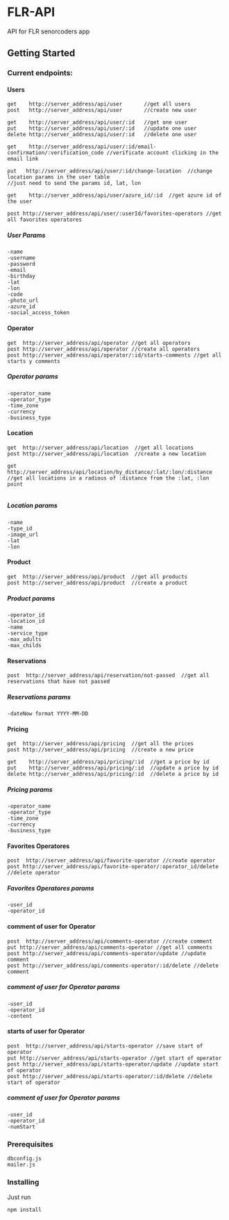 # FLR-API

API for FLR senorcoders app 

## Getting Started

### Current endpoints:

#### Users
```
get    http://server_address/api/user       //get all users 
post   http://server_address/api/user       //create new user

get    http://server_address/api/user/:id   //get one user
put    http://server_address/api/user/:id   //update one user
delete http://server_address/api/user/:id   //delete one user

get    http://server_address/api/user/:id/email-confirmation/:verification_code //verificate account clicking in the email link

put   http://server_address/api/user/:id/change-location  //change location params in the user table
//just need to send the params id, lat, lon
 
get    http://server_address/api/user/azure_id/:id  //get azure id of the user

post http://server_address/api/user/:userId/favorites-operators //get all favorites operatores 

```
##### User Params
```
-name  
-username 
-password 
-email
-birthday
-lat  
-lon 
-code
-photo_url
-azure_id
-social_access_token
```
#### Operator
```
get  http://server_address/api/operator //get all operators
post http://server_address/api/operator //create all operators
post http://server_address/api/operator/:id/starts-comments //get all starts y comments
```
##### Operator params
```
-operator_name
-operator_type
-time_zone
-currency
-business_type
```
#### Location
```
get  http://server_address/api/location  //get all locations
post http://server_address/api/location  //create a new location

get  http://server_address/api/location/by_distance/:lat/:lon/:distance  //get all locations in a radious of :distance from the :lat, :lon point
    
```
##### Location params
```
-name
-type_id
-image_url
-lat
-lon 
```
#### Product
```
get  http://server_address/api/product  //get all products
post http://server_address/api/product  //create a product
```
##### Product params
```
-operator_id
-location_id
-name
-service_type
-max_adults
-max_childs
```

#### Reservations
```
post  http://server_address/api/reservation/not-passed  //get all reservations that have not passed
```
##### Reservations params
```
-dateNow format YYYY-MM-DD
```

#### Pricing
```
get  http://server_address/api/pricing  //get all the prices
post http://server_address/api/pricing  //create a new price

get    http://server_address/api/pricing/:id  //get a price by id
put    http://server_address/api/pricing/:id  //update a price by id
delete http://server_address/api/pricing/:id  //delete a price by id
```
##### Pricing params
```
-operator_name
-operator_type
-time_zone
-currency
-business_type
```

#### Favorites Operatores
```
post  http://server_address/api/favorite-operator //create operator
post http://server_address/api/favorite-operator/:operator_id/delete //delete operator
```
##### Favorites Operatores params
```
-user_id
-operator_id
```

#### comment of user for Operator
```
post  http://server_address/api/comments-operator //create comment
put http://server_address/api/comments-operator //get all comments
post http://server_address/api/comments-operator/update //update comment
post http://server_address/api/comments-operator/:id/delete //delete comment
```

##### comment of user for Operator params
```
-user_id
-operator_id
-content
```

#### starts of user for Operator
```
post  http://server_address/api/starts-operator //save start of operator
put http://server_address/api/starts-operator //get start of operator
post http://server_address/api/starts-operator/update //update start of operator
post http://server_address/api/starts-operator/:id/delete //delete start of operator
```

##### comment of user for Operator params
```
-user_id
-operator_id
-numStart
```

### Prerequisites

```
dbconfig.js
mailer.js
```

### Installing
Just run

```
npm install
```
